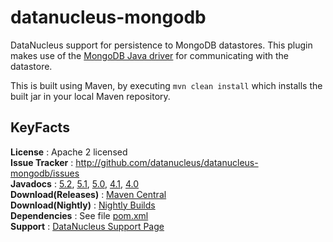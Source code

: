 # datanucleus-mongodb

DataNucleus support for persistence to MongoDB datastores. 
This plugin makes use of the [MongoDB Java driver](http://www.mongodb.org/) for communicating with the datastore.

This is built using Maven, by executing `mvn clean install` which installs the built jar in your local Maven repository.


## KeyFacts

__License__ : Apache 2 licensed  
__Issue Tracker__ : http://github.com/datanucleus/datanucleus-mongodb/issues    
__Javadocs__ : [5.2](http://www.datanucleus.org/javadocs/store.mongodb/5.2/), [5.1](http://www.datanucleus.org/javadocs/store.mongodb/5.1/), [5.0](http://www.datanucleus.org/javadocs/store.mongodb/5.0/), [4.1](http://www.datanucleus.org/javadocs/store.mongodb/4.1/), [4.0](http://www.datanucleus.org/javadocs/store.mongodb/4.0/)  
__Download(Releases)__ : [Maven Central](http://central.maven.org/maven2/org/datanucleus/datanucleus-mongodb)  
__Download(Nightly)__ : [Nightly Builds](http://www.datanucleus.org/downloads/maven2-nightly/org/datanucleus/datanucleus-mongodb)  
__Dependencies__ : See file [pom.xml](pom.xml)  
__Support__ : [DataNucleus Support Page](http://www.datanucleus.org/support.html)  
